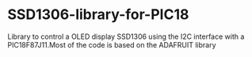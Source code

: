 # SSD1306-library-for-PIC18

Library to control a OLED display SSD1306 using the I2C interface with a PIC18F87J11.Most of the code is based on the ADAFRUIT library

